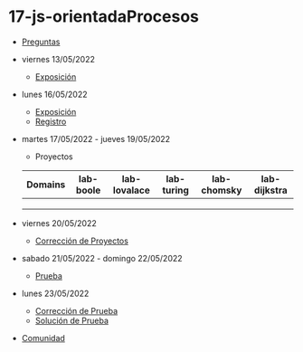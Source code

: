 # 17-js-orientadaProcesos

- [Preguntas](https://escuela.it/master-programacion-diseno-software)
- viernes 13/05/2022
  - [Exposición](https://escuela.it/master-programacion-diseno-software)
- lunes 16/05/2022
  - [Exposición](https://escuela.it/master-programacion-diseno-software)
  - [Registro](https://forms.gle/pA2QvsW32P4KtTD77)
- martes 17/05/2022 - jueves 19/05/2022
  - Proyectos
  
  |Domains|lab-boole|lab-lovalace|lab-turing|lab-chomsky|lab-dijkstra|
  |-------|---------|------------|----------|-----------|--------------|
  |       |         |            |          |           |              |
  |       |         |            |          |           |              |
  |       |         |            |          |           |              |
- viernes 20/05/2022
  - [Corrección de Proyectos](https://escuela.it/master-programacion-diseno-software)
- sabado 21/05/2022 - domingo 22/05/2022
  - [Prueba](https://forms.gle/hB9UJoN2PYiexctH8)
- lunes 23/05/2022
  - [Corrección de Prueba](https://escuela.it/master-programacion-diseno-software)
  - [Solución de Prueba](https://docs.google.com/spreadsheets/d/1Uwtqa5VdD5wK2X7eLgkS6_th16aPnsW8pa5Ft2TyLPo/edit#gid=0)
- [Comunidad](https://app.slack.com/client/T02S3KYD464/C02TTH0J33P)

